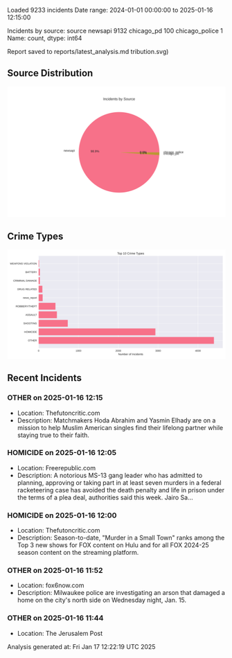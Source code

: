 
Loaded 9233 incidents
Date range: 2024-01-01 00:00:00 to 2025-01-16 12:15:00

Incidents by source:
source
newsapi           9132
chicago_pd         100
chicago_police       1
Name: count, dtype: int64

Report saved to reports/latest_analysis.md
tribution.svg)

## Source Distribution
![Source Distribution](images/source_distribution.svg)

## Crime Types
![Crime Types](images/crime_types.svg)

## Recent Incidents

### OTHER on 2025-01-16 12:15
- Location: Thefutoncritic.com
- Description: Matchmakers Hoda Abrahim and Yasmin Elhady are on a mission to help Muslim American singles find their lifelong partner while staying true to their faith.


### HOMICIDE on 2025-01-16 12:05
- Location: Freerepublic.com
- Description: A notorious MS-13 gang leader who has admitted to planning, approving or taking part in at least seven murders in a federal racketeering case has avoided the death penalty and life in prison under the terms of a plea deal, authorities said this week. Jairo Sa…


### HOMICIDE on 2025-01-16 12:00
- Location: Thefutoncritic.com
- Description: Season-to-date, "Murder in a Small Town" ranks among the Top 3 new shows for FOX content on Hulu and for all FOX 2024-25 season content on the streaming platform.


### OTHER on 2025-01-16 11:52
- Location: fox6now.com
- Description: Milwaukee police are investigating an arson that damaged a home on the city's north side on Wednesday night, Jan. 15.


### OTHER on 2025-01-16 11:44
- Location: The Jerusalem Post

Analysis generated at: Fri Jan 17 12:22:19 UTC 2025

